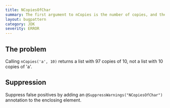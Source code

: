 ```yaml
---
title: NCopiesOfChar
summary: The first argument to nCopies is the number of copies, and the second is the item to copy
layout: bugpattern
category: JDK
severity: ERROR
---
```


<!--
*** AUTO-GENERATED, DO NOT MODIFY ***
To make changes, edit the @BugPattern annotation or the explanation in docs/bugpattern.
-->

## The problem
Calling `nCopies('a', 10)` returns a list with 97 copies of 10, not a list with
10 copies of 'a'.

## Suppression
Suppress false positives by adding an `@SuppressWarnings("NCopiesOfChar")` annotation to the enclosing element.
